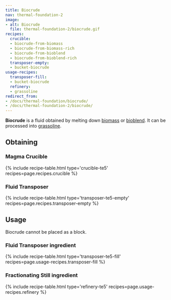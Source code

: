 ```yaml
---
title: Biocrude
nav: thermal-foundation-2
image:
- alt: Biocrude
  file: thermal-foundation-2/biocrude.gif
recipes:
  crucible:
  - biocrude-from-biomass
  - biocrude-from-biomass-rich
  - biocrude-from-bioblend
  - biocrude-from-bioblend-rich
  transposer-empty:
  - bucket-biocrude
usage-recipes:
  transposer-fill:
  - bucket-biocrude
  refinery:
  - grassoline
redirect_from:
- /docs/thermal-foundation/biocrude/
- /docs/thermal-foundation-2/biocrude/
---
```


**Biocrude** is a fluid obtained by melting down
[biomass](/docs/1.12/thermal-foundation-2/pulped-biomass/) or
[bioblend](/docs/1.12/thermal-foundation-2/pulped-bioblend/). It can be processed into
[grassoline](/docs/1.12/thermal-foundation-2/grassoline/).


Obtaining
---------

### Magma Crucible
{% include recipe-table.html type='crucible-te5' recipes=page.recipes.crucible %}

### Fluid Transposer
{% include recipe-table.html type='transposer-te5-empty' recipes=page.recipes.transposer-empty %}


Usage
-----

Biocrude cannot be placed as a block.

### Fluid Transposer ingredient
{% include recipe-table.html type='transposer-te5-fill' recipes=page.usage-recipes.transposer-fill %}

### Fractionating Still ingredient
{% include recipe-table.html type='refinery-te5' recipes=page.usage-recipes.refinery %}
